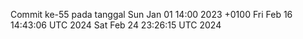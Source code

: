 Commit ke-55 pada tanggal Sun Jan 01 14:00 2023 +0100
Fri Feb 16 14:43:06 UTC 2024
Sat Feb 24 23:26:15 UTC 2024
